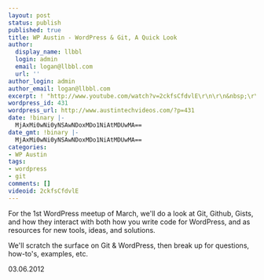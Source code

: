 ```yaml
---
layout: post
status: publish
published: true
title: WP Austin - WordPress & Git, A Quick Look
author:
  display_name: llbbl
  login: admin
  email: logan@llbbl.com
  url: ''
author_login: admin
author_email: logan@llbbl.com
excerpt: ! "http://www.youtube.com/watch?v=2ckfsCfdvlE\r\n\r\n&nbsp;\r\n\r\n"
wordpress_id: 431
wordpress_url: http://www.austintechvideos.com/?p=431
date: !binary |-
  MjAxMi0wNi0yNSAwNDoxMDo1NiAtMDUwMA==
date_gmt: !binary |-
  MjAxMi0wNi0yNSAwNDoxMDo1NiAtMDUwMA==
categories:
- WP Austin
tags:
- wordpress
- git
comments: []
videoid: 2ckfsCfdvlE
---
```

<p>For the 1st WordPress meetup of March, we'll do a look at Git, Github, Gists, and how they interact with both
 how you write code for WordPress, and as resources for new tools, ideas, and solutions.</p>
<p>We'll scratch the surface on Git &amp; WordPress, then break up for questions, how-to's, examples, etc.</p>
<p>03.06.2012</p>
